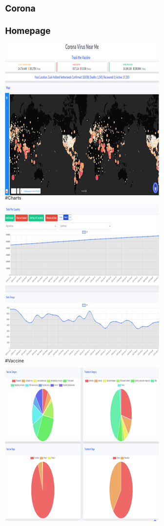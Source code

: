# Corona
# Homepage
<div>
<p>
<img height="500" width="600" align='left' src="https://github.com/dandevmsc/Corona/blob/master/public/img/homepage.PNG">
</p>
</div>
#Charts

<div>
<p>
<img height="500" width="600" align='left' src="https://github.com/dandevmsc/Corona/blob/master/public/img/charts.PNG">
</p>
</div>

#Vaccine
<div>
<p>
<img height="500" width="600" align='left' src="https://github.com/dandevmsc/Corona/blob/master/public/img/vaccine.PNG">
</p>
</div>


